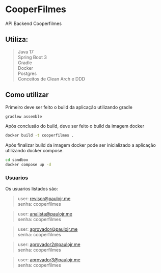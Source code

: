 # CooperFilmes

API Backend Cooperfilmes

## Utiliza:  
> Java 17  
> Spring Boot 3  
> Gradle   
> Docker  
> Postgres  
> Conceitos de Clean Arch e DDD  


## Como utilizar


Primeiro deve ser feito o build da aplicação utilizando gradle
```bash
gradlew assemble
```

Após conclusão do build, deve ser feito o build da imagem docker
```bash
docker build -t cooperfilmes .
```

Após finalizar build da imagem docker pode ser inicializado a aplicação utilizando docker compose.
```bash
cd sandbox
docker compose up -d
```

### Usuarios
Os usuarios listados são:
> user: revisor@paulojr.me  
> senha: cooperfilmes

> user: analista@paulojr.me  
> senha: cooperfilmes

> user: aprovador@paulojr.me  
> senha: cooperfilmes

> user: aprovador2@paulojr.me  
> senha: cooperfilmes

> user: aprovador3@paulojr.me  
> senha: cooperfilmes
